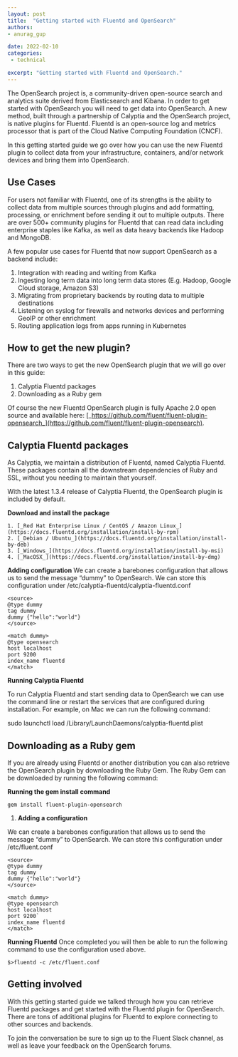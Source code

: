 ```yaml
---
layout: post
title:  "Getting started with Fluentd and OpenSearch"
authors:
- anurag_gup

date: 2022-02-10
categories:
 - technical

excerpt: "Getting started with Fluentd and OpenSearch."
---
```


The OpenSearch project is, a community-driven open-source search and analytics suite derived from Elasticsearch and Kibana. In order to get started with OpenSearch you will need to get data into OpenSearch. A new method, built through a partnership of Calyptia and the OpenSearch project, is native plugins for Fluentd. Fluentd is an open-source log and metrics processor that is part of the Cloud Native Computing Foundation (CNCF).

In this getting started guide we go over how you can use the new Fluentd plugin to collect data from your infrastructure, containers, and/or network devices and bring them into OpenSearch.

## Use Cases

For users not familiar with Fluentd, one of its strengths is the ability to collect data from multiple sources through plugins and add formatting, processing, or enrichment before sending it out to multiple outputs. There are over 500+ community plugins for Fluentd that can read data including enterprise staples like Kafka, as well as data heavy backends like Hadoop and MongoDB.

A few popular use cases for Fluentd that now support OpenSearch as a backend include:


1. Integration with reading and writing from Kafka
2. Ingesting long term data into long term data stores (E.g. Hadoop, Google Cloud storage, Amazon S3)
3. Migrating from proprietary backends by routing data to multiple destinations
4. Listening on syslog for firewalls and networks devices and performing GeoIP or other enrichment
5. Routing application logs from apps running in Kubernetes




## How to get the new plugin?

There are two ways to get the new OpenSearch plugin that we will go over in this guide:

1. Calyptia Fluentd packages
2. Downloading as a Ruby gem


Of course the new Fluentd OpenSearch plugin is fully Apache 2.0 open source and available here: [_https://github.com/fluent/fluent-plugin-opensearch_](https://github.com/fluent/fluent-plugin-opensearch).



## Calyptia Fluentd packages

As Calyptia, we maintain a distribution of Fluentd, named Calyptia Fluentd. These packages contain all the downstream dependencies of Ruby and SSL, without you needing to maintain that yourself. 


With the latest 1.3.4 release of Calyptia Fluentd, the OpenSearch plugin is included by default.


****Download and install the package****

    1. [_Red Hat Enterprise Linux / CentOS / Amazon Linux_](https://docs.fluentd.org/installation/install-by-rpm)
    2. [_Debian / Ubuntu_](https://docs.fluentd.org/installation/install-by-deb)
    3. [_Windows_](https://docs.fluentd.org/installation/install-by-msi)
    4. [_MacOSX_](https://docs.fluentd.org/installation/install-by-dmg)


****Adding configuration****
We can create a barebones configuration that allows us to send the message “dummy” to OpenSearch. We can store this configuration under /etc/calyptia-fluentd/calyptia-fluentd.conf

```
<source>
@type dummy
tag dummy
dummy {"hello":"world"}
</source>

<match dummy>
@type opensearch
host localhost
port 9200
index_name fluentd
</match>
```

****Running Calyptia Fluentd****


To run Calyptia Fluentd and start sending data to OpenSearch we can use the command line or restart the services that are configured during installation. For example, on Mac we can run the following command: 


sudo launchctl load /Library/LaunchDaemons/calyptia-fluentd.plist

## Downloading as a Ruby gem

If you are already using Fluentd or another distribution you can also retrieve the OpenSearch plugin by downloading the Ruby Gem. The Ruby Gem can be downloaded by running the following command:


****Running the gem install command****


`gem install fluent-plugin-opensearch`



1. **Adding a configuration**

We can create a barebones configuration that allows us to send the message “dummy” to OpenSearch. We can store this configuration under /etc/fluent.conf




```
<source>
@type dummy
tag dummy
dummy {"hello":"world"}
</source>

<match dummy>
@type opensearch
host localhost
port 9200`
index_name fluentd
</match>
```


****Running Fluentd****
Once completed you will then be able to run the following command to use the configuration used above.


`$>fluentd -c /etc/fluent.conf`


## Getting involved

With this getting started guide we talked through how you can retrieve Fluentd packages and get started with the Fluentd plugin for OpenSearch. There are tons of additional plugins for Fluentd to explore connecting to other sources and backends.


To join the conversation be sure to sign up to the Fluent Slack channel, as well as leave your feedback on the OpenSearch forums.

